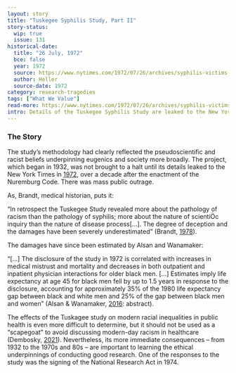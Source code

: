 ```yaml
---
layout: story
title: "Tuskegee Syphilis Study, Part II"
story-status:
  wip: true
  issue: 131
historical-date:
  title: "26 July, 1972"
  bce: false
  year: 1972
  source: https://www.nytimes.com/1972/07/26/archives/syphilis-victims-in-us-study-went-untreated-for-40-years-syphilis.html
  author: Heller
  source-date: 1972
category: research-tragedies
tags: ["What We Value"]
read-more: https://www.nytimes.com/1972/07/26/archives/syphilis-victims-in-us-study-went-untreated-for-40-years-syphilis.html
intro: Details of the Tuskegee Syphilis Study are leaked to the New York Times, leading to the end of the project.
---
```

### The Story
The study’s methodology had clearly reflected the pseudoscientific and racist beliefs underpinning eugenics and society more broadly. The project, which began in 1932, was not brought to a halt until its details leaked to the New York Times in [1972](https://www.nytimes.com/1972/07/26/archives/syphilis-victims-in-us-study-went-untreated-for-40-years-syphilis.html), over a decade after the enactment of the Nuremburg Code. There was mass public outrage.

As, Brandt, medical historian, puts it:

“In retrospect the Tuskegee Study revealed more about the pathology of racism than the pathology of syphilis; more about the nature of scientiÖc inquiry than the nature of disease process[…]. The degree of deception and the damages have been severely underestimated” (Brandt, [1978](http://nrs.harvard.edu/urn-3:HUL.InstRepos:3372911)).

The damages have since been estimated by Alsan and Wanamaker:

“[…] The disclosure of the study in 1972 is correlated with increases in medical mistrust and mortality and decreases in both outpatient and inpatient physician interactions for older black men. […] Estimates imply life expectancy at age 45 for black men fell by up to 1.5 years in response to the disclosure, accounting for approximately 35% of the 1980 life expectancy gap between black and white men and 25% of the gap between black men and women” (Alsan & Wanamaker, [2016](https://www.nber.org/system/files/working_papers/w22323/w22323.pdf): abstract).

The effects of the Tuskagee study on modern racial inequalities in public health is even more difficult to determine, but it should not be used as a “scapegoat” to avoid discussing modern-day racism in healthcare (Dembosky, [2021](https://www.npr.org/sections/health-shots/2021/03/23/974059870/stop-blaming-tuskegee-critics-say-its-not-an-excuse-for-current-medical-racism?t=1634027809493)). Nevertheless, its more immediate consequences – from 1932 to the 1970s and 80s – are important to learning the ethical underpinnings of conducting good research. One of the responses to the study was the signing of the National Research Act in 1974.
